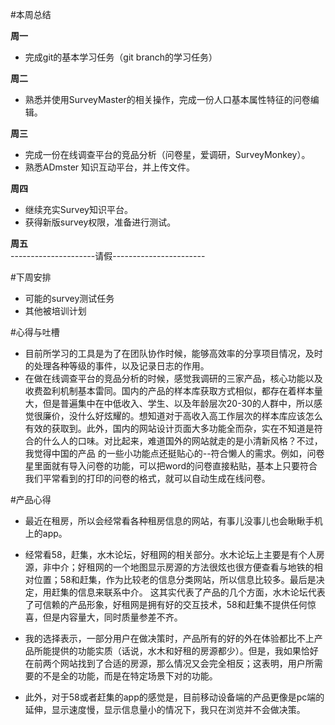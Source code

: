 #本周总结  

**周一**  
* 完成git的基本学习任务（git branch的学习任务）

**周二**  
* 熟悉并使用SurveyMaster的相关操作，完成一份人口基本属性特征的问卷编辑。

**周三**  
* 完成一份在线调查平台的竞品分析（问卷星，爱调研，SurveyMonkey）。
* 熟悉ADmster 知识互动平台，并上传文件。

**周四**  
* 继续充实Survey知识平台。
* 获得新版survey权限，准备进行测试。

**周五**  
---------------------请假-----------------------


#下周安排  
* 可能的survey测试任务  
* 其他被培训计划  

#心得与吐槽  
* 目前所学习的工具是为了在团队协作时候，能够高效率的分享项目情况，及时的处理各种等级的事件，以及记录日志的作用。  
* 在做在线调查平台的竞品分析的时候，感觉我调研的三家产品，核心功能以及收费盈利机制基本雷同。国内的产品的样本库获取方式相似，都存在着样本量大，但是普遍集中在中低收入、学生、以及年龄层次20-30的人群中，所以感觉很廉价，没什么好炫耀的。想知道对于高收入高工作层次的样本库应该怎么有效的获取到。此外，国内的网站设计页面大多功能全而杂，实在不知道是符合的什么人的口味。对比起来，难道国外的网站就走的是小清新风格？不过，我觉得中国的产品
的一些小功能点还挺贴心的--符合懒人的需求。例如，问卷星里面就有导入问卷的功能，可以把word的问卷直接粘贴，基本上只要符合我们平常看到的打印的问卷的格式，就可以自动生成在线问卷。  

#产品心得   
* 最近在租房，所以会经常看各种租房信息的网站，有事儿没事儿也会瞅瞅手机上的app。  

* 经常看58，赶集，水木论坛，好租网的相关部分。水木论坛上主要是有个人房源，非中介；好租网的一个地图显示房源的方法很炫也很方便查看与地铁的相对位置；58和赶集，作为比较老的信息分类网站，所以信息比较多。最后是决定，用赶集的信息来联系中介。
这其实代表了产品的几个方面，水木论坛代表了可信赖的产品形象，好租网是拥有好的交互技术，58和赶集不提供任何惊喜，但是内容量大，同时质量参差不齐。  
* 我的选择表示，一部分用户在做决策时，产品所有的好的外在体验都比不上产品所能提供的功能实质（话说，水木和好租的房源都少）。但是，我如果恰好在前两个网站找到了合适的房源，那么情况又会完全相反；这表明，用户所需要的不是全的功能，而是在特定场景下对的功能。  
* 此外，对于58或者赶集的app的感觉是，目前移动设备端的产品更像是pc端的延伸，显示速度慢，显示信息量小的情况下，我只在浏览并不会做决策。

